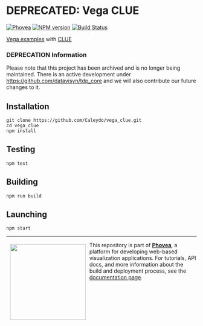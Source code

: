 DEPRECATED: Vega CLUE  
=====================
[![Phovea][phovea-image]][phovea-url] [![NPM version][npm-image]][npm-url] [![Build Status][circleci-image]][circleci-url]


[Vega examples](https://vega.github.io/vega/examples/) with [CLUE](https://github.com/phovea/phovea_clue)

### DEPRECATION Information
Please note that this project has been archived and is no longer being maintained. There is an active development under https://github.com/datavisyn/tdp_core and we will also contribute our future changes to it.

Installation
------------

```
git clone https://github.com/Caleydo/vega_clue.git
cd vega_clue
npm install
```

Testing
-------

```
npm test
```

Building
--------

```
npm run build
```

Launching
---------

```
npm start
```


***

<a href="https://caleydo.org"><img src="http://caleydo.org/assets/images/logos/caleydo.svg" align="left" width="200px" hspace="10" vspace="6"></a>
This repository is part of **[Phovea](http://phovea.caleydo.org/)**, a platform for developing web-based visualization applications. For tutorials, API docs, and more information about the build and deployment process, see the [documentation page](http://phovea.caleydo.org).


[phovea-image]: https://img.shields.io/badge/Phovea-Application-1BA64E.svg
[phovea-url]: https://phovea.caleydo.org
[npm-image]: https://badge.fury.io/js/vega_clue.svg
[npm-url]: https://npmjs.org/package/vega_clue
[circleci-image]: https://circleci.com/gh/Caleydo/vega_clue.svg?style=shield
[circleci-url]: https://circleci.com/gh/Caleydo/vega_clue
